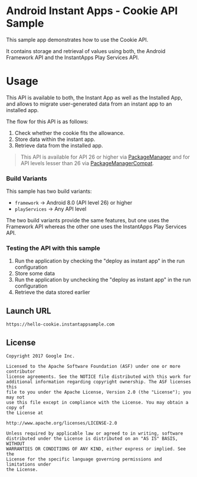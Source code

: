 # Android Instant Apps - Cookie API Sample

This sample app demonstrates how to use the Cookie API.

It contains storage and retrieval of values using both, the Android Framework API
and the InstantApps Play Services API.

# Usage

This API is available to both, the Instant App as well as the Installed App, and allows
to migrate user-generated data from an instant app to an installed app.

The flow for this API is as follows:

1. Check whether the cookie fits the allowance.
2. Store data within the instant app.
3. Retrieve data from the installed app.

> This API is available for API 26 or higher via [PackageManager](https://developer.android.com/reference/android/content/pm/PackageManager.html)
  and for API levels lesser than 26 via [PackageManagerCompat](https://developers.google.com/android/reference/com/google/android/gms/instantapps/PackageManagerCompat).

### Build Variants

This sample has two build variants:

 * `framework` -> Android 8.0 (API level 26) or higher
 * `playServices` -> Any API level

The two build variants provide the same features, but one uses
the Framework API whereas the other one uses the InstantApps Play Services API.

### Testing the API with this sample

1. Run the application by checking the "deploy as instant app" in the run configuration
2. Store some data
3. Run the application by unchecking the "deploy as instant app" in the run configuration
4. Retrieve the data stored earlier

## Launch URL

`https://hello-cookie.instantappsample.com`

## License

```
Copyright 2017 Google Inc.

Licensed to the Apache Software Foundation (ASF) under one or more contributor
license agreements. See the NOTICE file distributed with this work for
additional information regarding copyright ownership. The ASF licenses this
file to you under the Apache License, Version 2.0 (the "License"); you may not
use this file except in compliance with the License. You may obtain a copy of
the License at

http://www.apache.org/licenses/LICENSE-2.0

Unless required by applicable law or agreed to in writing, software
distributed under the License is distributed on an "AS IS" BASIS, WITHOUT
WARRANTIES OR CONDITIONS OF ANY KIND, either express or implied. See the
License for the specific language governing permissions and limitations under
the License.
```

